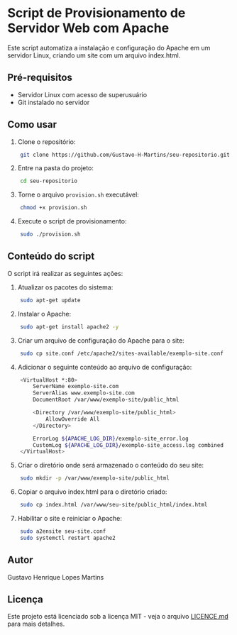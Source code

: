 # Script de Provisionamento de Servidor Web com Apache

Este script automatiza a instalação e configuração do Apache em um servidor Linux, criando um site com um arquivo index.html.

## Pré-requisitos

- Servidor Linux com acesso de superusuário
- Git instalado no servidor

## Como usar

1. Clone o repositório:

```bash
    git clone https://github.com/Gustavo-H-Martins/seu-repositorio.git
```

2. Entre na pasta do projeto:

```bash
    cd seu-repositorio
```

3. Torne o arquivo `provision.sh` executável:

```bash
    chmod +x provision.sh
```

4. Execute o script de provisionamento:

```bash
    sudo ./provision.sh
```

## Conteúdo do script

O script irá realizar as seguintes ações:

1. Atualizar os pacotes do sistema:

```bash
    sudo apt-get update
```

2. Instalar o Apache:

```bash
    sudo apt-get install apache2 -y
```

3. Criar um arquivo de configuração do Apache para o site:

```bash
    sudo cp site.conf /etc/apache2/sites-available/exemplo-site.conf
```

4. Adicionar o seguinte conteúdo ao arquivo de configuração:

```bash
    <VirtualHost *:80>
        ServerName exemplo-site.com
        ServerAlias www.exemplo-site.com
        DocumentRoot /var/www/exemplo-site/public_html

        <Directory /var/www/exemplo-site/public_html>
            AllowOverride All
        </Directory>

        ErrorLog ${APACHE_LOG_DIR}/exemplo-site_error.log
        CustomLog ${APACHE_LOG_DIR}/exemplo-site_access.log combined
    </VirtualHost>
```

5. Criar o diretório onde será armazenado o conteúdo do seu site:

```bash
    sudo mkdir -p /var/www/exemplo-site/public_html
```

6. Copiar o arquivo index.html para o diretório criado:

```bash
    sudo cp index.html /var/www/seu-site/public_html/index.html
```

7. Habilitar o site e reiniciar o Apache:

```bash
    sudo a2ensite seu-site.conf
    sudo systemctl restart apache2
```

## Autor

Gustavo Henrique Lopes Martins

## Licença

Este projeto está licenciado sob a licença MIT - veja o arquivo [LICENCE.md](../LICENCE.md) para mais detalhes.
